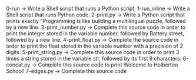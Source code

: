 0-run -> Write a Shell script that runs a Python script.
1-run_inline -> Write a Shell script that runs Python code.
2-print.py -> Write a Python script that prints exactly "Programming is like building a multilingual puzzle, followed by a new line.
3-print_number.py -> Complete this source code in order to print the integer stored in the variable number, followed by Battery street, followed by a new line.
4-print_float.py -> Complete the source code in order to print the float stored in the variable number with a precision of 2 digits.
5-print_string.py -> Complete this source code in order to print 3 times a string stored in the variable str, followed by its first 9 characters.
6-concat.py -> Complete this source code to print Welcome to Holberton School!
7-edges.py -> Complete this source code

